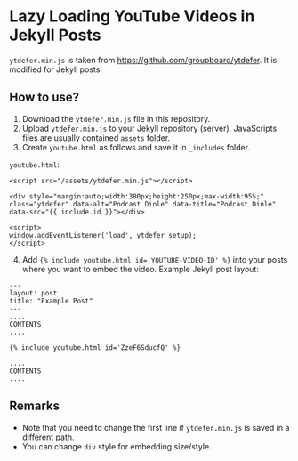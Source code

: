 # Lazy Loading YouTube Videos in Jekyll Posts

`ytdefer.min.js` is taken from https://github.com/groupboard/ytdefer. It is modified for Jekyll posts. 

## How to use?

1. Download the `ytdefer.min.js` file in this repository. 
2. Upload `ytdefer.min.js` to your Jekyll repository (server). JavaScripts files are usually contained `assets` folder.  
3. Create `youtube.html` as follows and save it in `_includes` folder. 

`youtube.html`:

```{html}
<script src="/assets/ytdefer.min.js"></script>

<div style="margin:auto;width:380px;height:250px;max-width:95%;" class="ytdefer" data-alt="Podcast Dinle" data-title="Podcast Dinle" data-src="{{ include.id }}"></div>

<script>
window.addEventListener('load', ytdefer_setup);
</script>
```

4. Add `{% include youtube.html id='YOUTUBE-VIDEO-ID' %}` into your posts where you want to embed the video. Example Jekyll post layout:

```
---
layout: post
title: "Example Post"
---
....
CONTENTS 
....

{% include youtube.html id='ZzeF6SducfQ' %}

....
CONTENTS 
....
```

## Remarks 
- Note that you need to change the first line if `ytdefer.min.js` is saved in a different path.
- You can change `div` style for embedding size/style.
